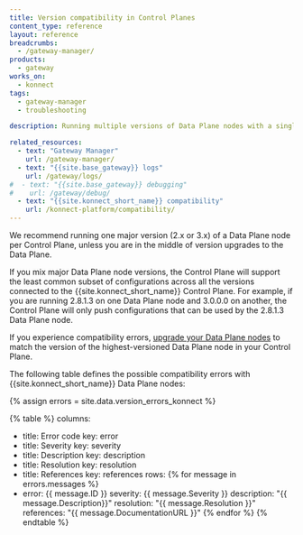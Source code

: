 ```yaml
---
title: Version compatibility in Control Planes
content_type: reference
layout: reference
breadcrumbs: 
  - /gateway-manager/
products:
  - gateway
works_on:
  - konnect
tags:
  - gateway-manager
  - troubleshooting

description: Running multiple versions of Data Plane nodes with a single Control Plane can cause version compatibility issues.

related_resources:
  - text: "Gateway Manager"
    url: /gateway-manager/
  - text: "{{site.base_gateway}} logs"
    url: /gateway/logs/
#  - text: "{{site.base_gateway}} debugging"
#    url: /gateway/debug/
  - text: "{{site.konnect_short_name}} compatibility"
    url: /konnect-platform/compatibility/
---
```


We recommend running one major version (2.x or 3.x) of a Data Plane node per Control Plane, unless you are in the middle of version upgrades to the Data Plane.

If you mix major Data Plane node versions, the Control Plane will support the least common subset of configurations across all the versions connected to the {{site.konnect_short_name}} Control Plane.
For example, if you are running 2.8.1.3 on one Data Plane node and 3.0.0.0 on another, the Control Plane will only push configurations that can be used by the 2.8.1.3 Data Plane node.

If you experience compatibility errors, [upgrade your Data Plane nodes](/gateway-manager/data-plane-reference/#upgrade-data-planes) to match the version of the highest-versioned Data Plane node in your Control Plane.

The following table defines the possible compatibility errors with {{site.konnect_short_name}} Data Plane nodes:

{% assign errors = site.data.version_errors_konnect %}

{% table %}
columns:
  - title: Error code
    key: error
  - title: Severity
    key: severity
  - title: Description
    key: description
  - title: Resolution
    key: resolution
  - title: References
    key: references
rows:
{% for message in errors.messages %}
  - error: {{ message.ID }}
    severity: {{ message.Severity }}
    description: "{{ message.Description}}"
    resolution: "{{ message.Resolution }}"
    references: "{{ message.DocumentationURL }}"
{% endfor %}
{% endtable %}
